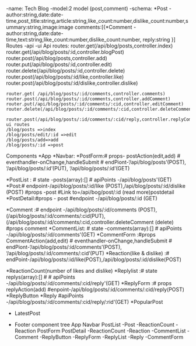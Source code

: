 -name: Tech Blog
-model:2 model (post,comment)
-schema:
    *Post -author:string,date:date-time,post_title:string,article:string,like_count:number,dislike_count:number,summary:string,image:image
comments:[{*Comment -author:string,date:date-time,text:string,like_count:number,dislike_count:number,
reply:string
}]
Routes
-api
-ui
              Api routes:
    router.get(/api/blog/posts,controller.index)
    router.get(/api/blog/posts/:id,controller.blogPost)
    router.post(/api/blog/posts,controller.add)
    router.put(/api/blog/posts/:id,controller.edit)
    router.delete(/api/blog/posts/:id,controller.delete)
    router.post(/api/blog/posts/:id/like,controller.like)
    router.post(/api/blog/posts/:id/dislike,controller.dislike)
    
 
    router.get( /api/blog/posts/:id/comments,controller.comments)
    router.post(/api/blog/posts/:id/comments,controller.addComment)
    router.put(/api/blog/posts/:id/comments/:cid,controller.editComment)
    router.delete(/api/blog/posts/:id/comments/:cid,controller.deleteComment)
    
    router.post(/api/blog/posts/:id/comments/:cid/reply,controller.replyComment)
    ui routes
    /blog/posts =>index
    /blog/posts/edit/:id =>edit
    /blog/posts/add=>add
    /blog/posts/:id =>post
Components
   *App 
   *Navbar:
   *PostForm:# props- postAction(edit,add)
             # eventhandler-onChange,handleSubmit
             # endPiont-‘/api/blog/posts’(POST), ‘/api/blog/posts/:id’(PUT), ‘/api/blog/posts/:id’(GET)
        
   *PostList : # state -posts(array):[]
               # apiPoints -/api/blog/posts'(GET) 
   *Post:# endpoint-/api/blog/posts/:id/like (POST),/api/blog/posts/:id/dislike (POST)
         #props -post 
         #Link to=/api/bog/post/:id (read more)postdetail
   *PostDetail:#props - post
               #endpoint -/api/blog/posts/:id (GET)
               
   *Comment :# endpoint -/api/blog/posts/:id/comments (POST),(/api/blog/posts/:id/comments/:cid(PUT),
          (/api/blog/posts/:id/comments/:cid,controller.deleteComment (delete)
             #props comment
   *CommentList: # state -comments(array):[]
                # apiPoints -/api/blog/posts/:id/comments'(GET) 
   *CommentForm :#props CommentAction(add,edit)
                 # eventhandler-onChange,handleSubmit
                 # endPiont-‘/api/blog/posts/:id/comments’(POST), ‘/api/blog/posts/:id/comments/:cid’(PUT)
   *Reaction(like & dislike) :# endPoint-/api/blog/posts/:id/like(POST),/api/blog/posts/:id/dislike(POST)
    
   *ReactionCount(number of likes and dislike)
   *Replylist :# state replys(array):[]
               # # apiPoints -/api/blog/posts/:id/comments/:cid/reply'(GET) 
   *ReplyForm :# props replyAction(add)
               #enpoint-/api/blog/posts/:id/comments/:cid/reply(POST)
   *ReplyButton
   *Reply #apiPoints -/api/blog/posts/:id/comments/:cid/reply/:rid'(GET) 
   *PopularPost
   * LatestPost
   * Footer
component tree
 App
   Navbar
   PostList
      -Post
         -ReactionCount
         -Reaction
   PostForm
   PostDetail
       -ReactionCount
       -Reaction
       -CommentList
       -Comment
              -ReplyButton
              -ReplyForm
              -ReplyList
                 -Reply
           -CommentForm
     
     <!-- Testing Abort Signal With React useEffect
     setTimeOut(() => new AbortController().signal ,200) -->

     <!-- to umount a React component with AbortController
     return ()=> new AbortController().signal -->
